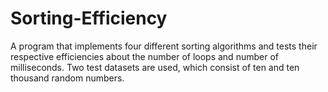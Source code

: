 # Sorting-Efficiency

A program that implements four different sorting algorithms and tests their respective efficiencies about the number of loops and number of milliseconds.
Two test datasets are used, which consist of ten and ten thousand random numbers.
